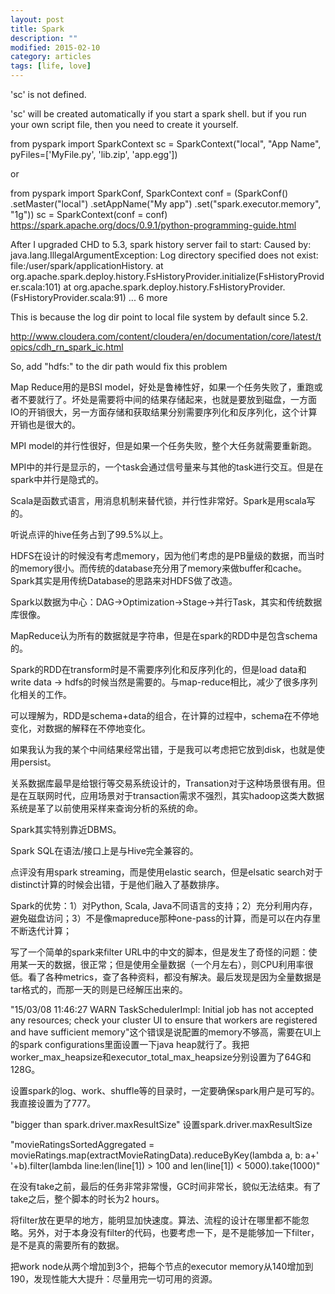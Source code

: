 ```yaml
---
layout: post
title: Spark
description: ""
modified: 2015-02-10
category: articles
tags: [life, love]
---
```



'sc' is not defined.

'sc' will be created automatically if you start a spark shell. but if you run your own script file, then you need to create it yourself.

from pyspark import SparkContext
sc = SparkContext("local", "App Name", pyFiles=['MyFile.py', 'lib.zip', 'app.egg'])

or 


from pyspark import SparkConf, SparkContext
conf = (SparkConf()
         .setMaster("local")
         .setAppName("My app")
         .set("spark.executor.memory", "1g"))
sc = SparkContext(conf = conf)
https://spark.apache.org/docs/0.9.1/python-programming-guide.html


After I upgraded CHD to 5.3, spark history server fail to start:
Caused by: java.lang.IllegalArgumentException: Log directory specified does not exist: file:/user/spark/applicationHistory.
	at org.apache.spark.deploy.history.FsHistoryProvider.initialize(FsHistoryProvider.scala:101)
	at org.apache.spark.deploy.history.FsHistoryProvider.<init>(FsHistoryProvider.scala:91)
	... 6 more


This is because the log dir point to local file system by default since 5.2.

 http://www.cloudera.com/content/cloudera/en/documentation/core/latest/topics/cdh_rn_spark_ic.html

So, add "hdfs:" to the dir path would fix this problem


Map Reduce用的是BSI model，好处是鲁棒性好，如果一个任务失败了，重跑或者不要就行了。坏处是需要将中间的结果存储起来，也就是要放到磁盘，一方面IO的开销很大，另一方面存储和获取结果分别需要序列化和反序列化，这个计算开销也是很大的。

MPI model的并行性很好，但是如果一个任务失败，整个大任务就需要重新跑。

MPI中的并行是显示的，一个task会通过信号量来与其他的task进行交互。但是在spark中并行是隐式的。

Scala是函数式语言，用消息机制来替代锁，并行性非常好。Spark是用scala写的。

听说点评的hive任务占到了99.5%以上。

HDFS在设计的时候没有考虑memory，因为他们考虑的是PB量级的数据，而当时的memory很小。而传统的database充分用了memory来做buffer和cache。Spark其实是用传统Database的思路来对HDFS做了改造。

Spark以数据为中心：DAG->Optimization->Stage->并行Task，其实和传统数据库很像。

MapReduce认为所有的数据就是字符串，但是在spark的RDD中是包含schema的。

Spark的RDD在transform时是不需要序列化和反序列化的，但是load data和write data -> hdfs的时候当然是需要的。与map-reduce相比，减少了很多序列化相关的工作。

可以理解为，RDD是schema+data的组合，在计算的过程中，schema在不停地变化，对数据的解释在不停地变化。

如果我认为我的某个中间结果经常出错，于是我可以考虑把它放到disk，也就是使用persist。

关系数据库最早是给银行等交易系统设计的，Transation对于这种场景很有用。但是在互联网时代，应用场景对于transaction需求不强烈，其实hadoop这类大数据系统是革了以前使用采样来查询分析的系统的命。

Spark其实特别靠近DBMS。

Spark SQL在语法/接口上是与Hive完全兼容的。

点评没有用spark streaming，而是使用elastic search，但是elsatic search对于distinct计算的时候会出错，于是他们融入了基数排序。

Spark的优势：1）对Python, Scala, Java不同语言的支持；2）充分利用内存，避免磁盘访问；3）不是像mapreduce那种one-pass的计算，而是可以在内存里不断迭代计算；

写了一个简单的spark来filter URL中的中文的脚本，但是发生了奇怪的问题：使用某一天的数据，很正常；但是使用全量数据（一个月左右），则CPU利用率很低。看了各种metrics，查了各种资料，都没有解决。最后发现是因为全量数据是tar格式的，而那一天的则是已经解压出来的。

"15/03/08 11:46:27 WARN TaskSchedulerImpl: Initial job has not accepted any resources; check your cluster UI to ensure that workers are registered and have sufficient memory"这个错误是说配置的memory不够高，需要在UI上的spark configurations里面设置一下java heap就行了。我把worker_max_heapsize和executor_total_max_heapsize分别设置为了64G和128G。

设置spark的log、work、shuffle等的目录时，一定要确保spark用户是可写的。我直接设置为了777。

"bigger than spark.driver.maxResultSize" 设置spark.driver.maxResultSize


"movieRatingsSortedAggregated = movieRatings.map(extractMovieRatingData).reduceByKey(lambda a, b: a+' '+b).filter(lambda line:len(line[1]) > 100 and len(line[1]) < 5000).take(1000)"

在没有take之前，最后的任务非常非常慢，GC时间非常长，貌似无法结束。有了take之后，整个脚本的时长为2 hours。

将filter放在更早的地方，能明显加快速度。算法、流程的设计在哪里都不能忽略。另外，对于本身没有filter的代码，也要考虑一下，是不是能够加一下filter，是不是真的需要所有的数据。

把work node从两个增加到3个，把每个节点的executor memory从140增加到190，发现性能大大提升：尽量用完一切可用的资源。
